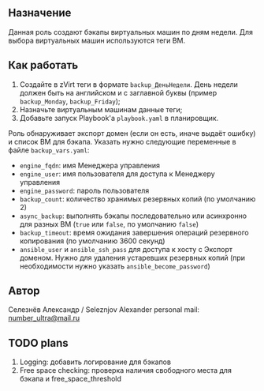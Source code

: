 ## Назначение
Данная роль создают бэкапы виртуальных машин по дням недели. Для выбора виртуальных машин используются теги ВМ.

## Как работать
1. Создайте в zVirt теги в формате `backup_ДеньНедели`. День недели должен быть на английском и с заглавной буквы (пример `backup_Monday`, `backup_Friday`);
2. Назначьте виртуальным машинам данные теги;
3. Добавьте запуск Playbook'а `playbook.yaml` в планировщик.

Роль обнаруживает экспорт домен (если он есть, иначе выдаёт ошибку) и список ВМ для бэкапа. Указать нужно следующие переменные в файле `backup_vars.yaml`:
- `engine_fqdn`: имя Менеджера управления
- `engine_user`: имя пользователя для доступа к Менеджеру управления
- `engine_password`: пароль пользователя
- `backup_count`: количество хранимых резервных копий (по умолчанию 2)
- `async_backup`: выполнять бэкапы последовательно или асинхронно для разных ВМ (`true` или `false`, по умолчанию `false`)
- `backup_timeout`: время ожидания завершения операций резервного копирования (по умолчанию 3600 секунд)
- `ansible_user` и `ansible_ssh_pass` для доступа к хосту с Экспорт доменом. Нужно для удаления устаревших резервных копий (при необходимости нужно указать `ansible_become_password`)

## Автор
Селезнёв Александр / Seleznjov Alexander
personal mail: number_ultra@mail.ru

## TODO plans
1. Logging: добавить логирование для бэкапов
2. Free space checking: проверка наличия свободного места для бэкапа и free_space_threshold
